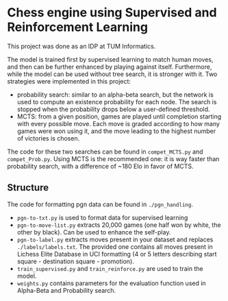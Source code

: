# Chess engine using Supervised and Reinforcement Learning

This project was done as an IDP at TUM Informatics.

The model is trained first by supervised learning to match human moves, and then can be further enhanced by playing against itself.
Furthermore, while the model can be used without tree search, it is stronger with it.
Two strategies were implemented in this project:
 - probability search: similar to an alpha-beta search, but the network is used to compute an existence probability for each node. The search is stopped when the probability drops below a user-defined threshold.
 - MCTS: from a given position, games are played until completion starting with every possible move. Each move is graded according to how many games were won using it, and the move leading to the highest number of victories is chosen.

The code for these two searches can be found in `compet_MCTS.py` and `compet_Prob.py`.
Using MCTS is the recommended one: it is way faster than probability search, with a difference of ~180 Elo in favor of MCTS.

## Structure

The code for formatting pgn data can be found in `./pgn_handling`.
 - `pgn-to-txt.py` is used to format data for supervised learning
 - `pgn-to-move-list.py` extracts 20,000 games (one half won by white, the other by black). Can be used to enhance the self-play.
 - `pgn-to-label.py` extracts moves present in your dataset and replaces `./labels/labels.txt`. The provided one contains all moves present in Lichess Elite Database in UCI formatting (4 or 5 letters describing start square - destination square - promotion).
 - `train_supervised.py` and `train_reinforce.py` are used to train the model.
 - `weights.py` contains parameters for the evaluation function used in Alpha-Beta and Probability search.
